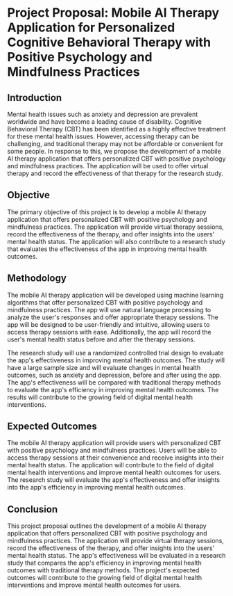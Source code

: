 # Project Proposal: Mobile AI Therapy Application for Personalized Cognitive Behavioral Therapy with Positive Psychology and Mindfulness Practices

## Introduction
Mental health issues such as anxiety and depression are prevalent worldwide and have become a leading cause of disability. Cognitive Behavioral Therapy (CBT) has been identified as a highly effective treatment for these mental health issues. However, accessing therapy can be challenging, and traditional therapy may not be affordable or convenient for some people. In response to this, we propose the development of a mobile AI therapy application that offers personalized CBT with positive psychology and mindfulness practices. The application will be used to offer virtual therapy and record the effectiveness of that therapy for the research study.

## Objective
The primary objective of this project is to develop a mobile AI therapy application that offers personalized CBT with positive psychology and mindfulness practices. The application will provide virtual therapy sessions, record the effectiveness of the therapy, and offer insights into the users' mental health status. The application will also contribute to a research study that evaluates the effectiveness of the app in improving mental health outcomes.

## Methodology
The mobile AI therapy application will be developed using machine learning algorithms that offer personalized CBT with positive psychology and mindfulness practices. The app will use natural language processing to analyze the user's responses and offer appropriate therapy sessions. The app will be designed to be user-friendly and intuitive, allowing users to access therapy sessions with ease. Additionally, the app will record the user's mental health status before and after the therapy sessions.

The research study will use a randomized controlled trial design to evaluate the app's effectiveness in improving mental health outcomes. The study will have a large sample size and will evaluate changes in mental health outcomes, such as anxiety and depression, before and after using the app. The app's effectiveness will be compared with traditional therapy methods to evaluate the app's efficiency in improving mental health outcomes. The results will contribute to the growing field of digital mental health interventions.

## Expected Outcomes
The mobile AI therapy application will provide users with personalized CBT with positive psychology and mindfulness practices. Users will be able to access therapy sessions at their convenience and receive insights into their mental health status. The application will contribute to the field of digital mental health interventions and improve mental health outcomes for users. The research study will evaluate the app's effectiveness and offer insights into the app's efficiency in improving mental health outcomes.

## Conclusion
This project proposal outlines the development of a mobile AI therapy application that offers personalized CBT with positive psychology and mindfulness practices. The application will provide virtual therapy sessions, record the effectiveness of the therapy, and offer insights into the users' mental health status. The app's effectiveness will be evaluated in a research study that compares the app's efficiency in improving mental health outcomes with traditional therapy methods. The project's expected outcomes will contribute to the growing field of digital mental health interventions and improve mental health outcomes for users.
